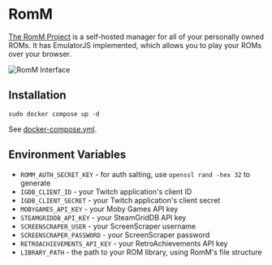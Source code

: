 # RomM

[The RomM Project](https://romm.app) is a self-hosted manager for all of your personally owned ROMs. It has EmulatorJS implemented, which allows you to play your ROMs over your browser.

![RomM Interface](./image.png)

## Installation

```
sudo docker compose up -d
```

See [docker-compose.yml](./docker-compose.yml).

## Environment Variables

- `ROMM_AUTH_SECRET_KEY` - for auth salting, use `openssl rand -hex 32` to generate
- `IGDB_CLIENT_ID` - your Twitch application's client ID
- `IGDB_CLIENT_SECRET` - your Twitch application's client secret
- `MOBYGAMES_API_KEY` - your Moby Games API key
- `STEAMGRIDDB_API_KEY` - your SteamGridDB API key
- `SCREENSCRAPER_USER` - your ScreenScraper username
- `SCREENSCRAPER_PASSWORD` - your ScreenScraper password
- `RETROACHIEVEMENTS_API_KEY` - your RetroAchievements API key
- `LIBRARY_PATH` - the path to your ROM library, using RomM's file structure
